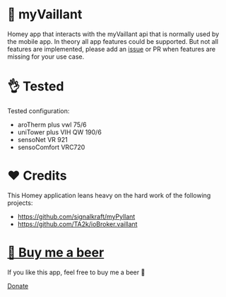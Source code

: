 # 🐰 myVaillant
Homey app that interacts with the myVaillant api that is normally used by the mobile app. 
In theory all app features could be supported. But not all features are implemented, please add an [issue](https://github.com/PallieterVerhoeven/Homey-Vaillant-app/issues) or PR when features are missing for your use case.

# 👌 Tested
Tested configuration:
- aroTherm plus vwl 75/6
- uniTower plus VIH QW 190/6
- sensoNet VR 921
- sensoComfort VRC720

# ❤️ Credits
This Homey application leans heavy on the hard work of the following projects:
- https://github.com/signalkraft/myPyllant
- https://github.com/TA2k/ioBroker.vaillant

# [🍺 Buy me a beer](https://github.com/sponsors/PallieterVerhoeven)

If you like this app, feel free to buy me a beer 🍺

[Donate](https://github.com/sponsors/PallieterVerhoeven)
